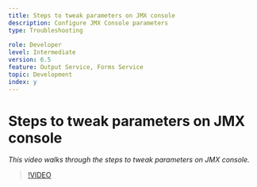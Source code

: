```yaml
---
title: Steps to tweak parameters on JMX console
description: Configure JMX Console parameters
type: Troubleshooting
 
role: Developer 
level: Intermediate  
version: 6.5
feature: Output Service, Forms Service
topic: Development   
index: y
---
```


# Steps to tweak parameters on JMX console

*This video walks through the steps to tweak parameters on JMX console.*

>[!VIDEO](https://video.tv.adobe.com/v/335554?quality=9&learn=on)

